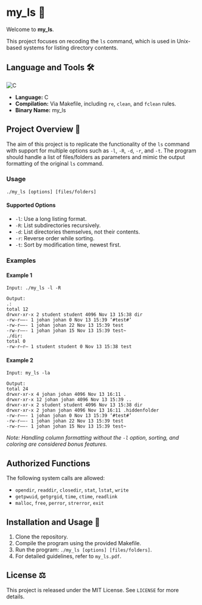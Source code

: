 # my_ls 📁

Welcome to **my_ls**.

This project focuses on recoding the `ls` command, which is used in Unix-based systems for listing directory contents.

## Language and Tools 🛠️

![C](https://img.shields.io/badge/C-00599C?style=for-the-badge&logo=c&logoColor=white)

- **Language:** C
- **Compilation:** Via Makefile, including `re`, `clean`, and `fclean` rules.
- **Binary Name:** my_ls

## Project Overview 🔎

The aim of this project is to replicate the functionality of the `ls` command with support for multiple options such as `-l`, `-R`, `-d`, `-r`, and `-t`. The program should handle a list of files/folders as parameters and mimic the output formatting of the original `ls` command.

### Usage

`./my_ls [options] [files/folders]`


#### Supported Options
- `-l`: Use a long listing format.
- `-R`: List subdirectories recursively.
- `-d`: List directories themselves, not their contents.
- `-r`: Reverse order while sorting.
- `-t`: Sort by modification time, newest first.

### Examples

#### Example 1

```
Input: ./my_ls -l -R

Output:
.:
total 12
drwxr-xr-x 2 student student 4096 Nov 13 15:38 dir
-rw-r––- 1 johan johan 0 Nov 13 15:39 ‘#test#’
-rw-r––- 1 johan johan 22 Nov 13 15:39 test
-rw-r––- 1 johan johan 15 Nov 13 15:39 test~
./dir:
total 0
-rw-r–r– 1 student student 0 Nov 13 15:38 test
```

#### Example 2

```
Input: my_ls -la

Output:
total 24
drwxr-xr-x 4 johan johan 4096 Nov 13 16:11 .
drwxr-xr-x 12 johan johan 4096 Nov 13 15:39 ..
drwxr-xr-x 2 student student 4096 Nov 13 15:38 dir
drwxr-xr-x 2 johan johan 4096 Nov 13 16:11 .hiddenfolder
-rw-r––- 1 johan johan 0 Nov 13 15:39 ‘#test#’
-rw-r––- 1 johan johan 22 Nov 13 15:39 test
-rw-r––- 1 johan johan 15 Nov 13 15:39 test~
```


*Note: Handling column formatting without the `-l` option, sorting, and coloring are considered bonus features.*

## Authorized Functions

The following system calls are allowed:
- `opendir`, `readdir`, `closedir`, `stat`, `lstat`, `write`
- `getpwuid`, `getgrgid`, `time`, `ctime`, `readlink`
- `malloc`, `free`, `perror`, `strerror`, `exit`

## Installation and Usage 💾

1. Clone the repository.
2. Compile the program using the provided Makefile.
3. Run the program: `./my_ls [options] [files/folders]`.
4. For detailed guidelines, refer to `my_ls.pdf`.

## License ⚖️

This project is released under the MIT License. See `LICENSE` for more details.
